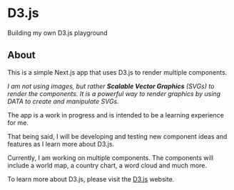 # D3.js

Building my own D3.js playground

## About

This is a simple Next.js app that uses D3.js to render multiple components.

_I am not using images, but rather **Scalable Vector Graphics** (SVGs) to render the components. It is a powerful way to render graphics by using DATA to create and manipulate SVGs._

The app is a work in progress and is intended to be a learning experience for me.

That being said, I will be developing and testing new component ideas and features as I learn more about D3.js.

Currently, I am working on multiple components. The components will include a world map, a country chart, a word cloud and much more.

To learn more about D3.js, please visit the [D3.js](https://d3js.org/) website.
